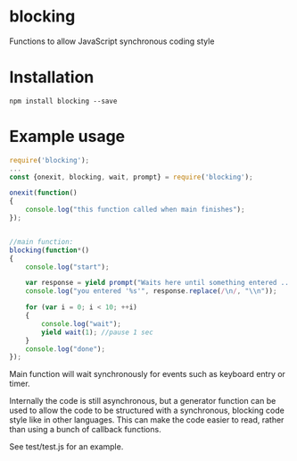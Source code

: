 # blocking
Functions to allow JavaScript synchronous coding style

# Installation
`npm install blocking --save`

# Example usage
```javascript
require('blocking');
...
const {onexit, blocking, wait, prompt} = require('blocking');

onexit(function()
{
    console.log("this function called when main finishes");
});


//main function:
blocking(function*()
{
    console.log("start");

    var response = yield prompt("Waits here until something entered ...");
    console.log("you entered '%s'", response.replace(/\n/, "\\n"));

    for (var i = 0; i < 10; ++i)
    {
        console.log("wait");
        yield wait(1); //pause 1 sec
    }
    console.log("done");
});
```

Main function will wait synchronously for events such as keyboard entry or timer.  

Internally the code is still asynchronous, but a generator function can be used to allow the code to be structured with a synchronous, blocking code style like in other languages.
This can make the code easier to read, rather than using a bunch of callback functions.

See test/test.js for an example.
